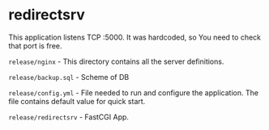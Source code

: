 # redirectsrv

This application listens TCP :5000. 
It was hardcoded, so You need to check that port is free.

`release/nginx` - This directory contains all the server definitions.

`release/backup.sql` - Scheme of DB

`release/config.yml` - File needed to run and configure the application.
 The file contains default value for quick start. 
 
 `release/redirectsrv` - FastCGI App.